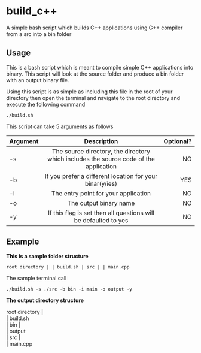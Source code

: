 # build_c++
A simple bash script which builds C++ applications using G++ compiler from a src into a bin folder

## Usage
This is a bash script which is meant to compile simple C++ applications into binary. This script will look at the source folder and produce a bin folder with an output binary file.

Using this script is as simple as including this file in the root of your directory then open the terminal and navigate to the root directory and execute the following command

`./build.sh`

This script can take 5 arguments as follows

| Argument        | Description                         												  | Optional? |
| --------------- |:-------------------------------------------------------------------------------------:| ---------:|
| -s        	  | The source directory, the directory which includes the source code of the application |     NO    |
| -b              | If you prefer a different location for your binar(y/ies)                              |     YES   |
| -i              | The entry point for your application                                                  |     NO    |
| -o              | The output binary name                                                                |     NO    |
| -y              | If this flag is set then all questions will be defaulted to yes                       |     NO    |

## Example

**This is a sample folder structure**

`root directory |
               | build.sh
               | src |
               		 | main.cpp`

The sample terminal call

`./build.sh -s ./src -b bin -i main -o output -y`

**The output directory structure**

root directory | <br/>
               | build.sh <br/>
               | bin | <br/>
               		 | output <br/>
               | src | <br/>
               		 | main.cpp <br/>
